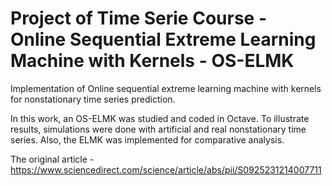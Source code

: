 # Project of Time Serie Course - Online Sequential Extreme Learning Machine with Kernels - OS-ELMK

Implementation of Online sequential extreme learning machine with kernels for nonstationary time series prediction.

In this work, an OS-ELMK was studied and coded in Octave.
To illustrate results, simulations were done with artificial and real nonstationary time series. 
Also, the ELMK was implemented for comparative analysis.

The original article - https://www.sciencedirect.com/science/article/abs/pii/S0925231214007711

